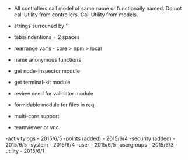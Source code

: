 - All controllers call model of same name or functionally named. Do not call Utility from controllers. Call Utility from models.
- strings surrouned by ''
- tabs/indentions = 2 spaces
- rearrange var's - core > npm > local
- name anonymous functions
- get node-inspector module
- get terminal-kit module
- review need for validator module
- formidable module for files in req
- multi-core support

- teamviewer or vnc



-activitylogs - 2015/6/5
-points (added) - 2015/6/4
-security (added) - 2015/6/5
-system - 2015/6/4
-user - 2015/6/5
-usergroups - 2015/6/3
-utility - 2015/6/1
